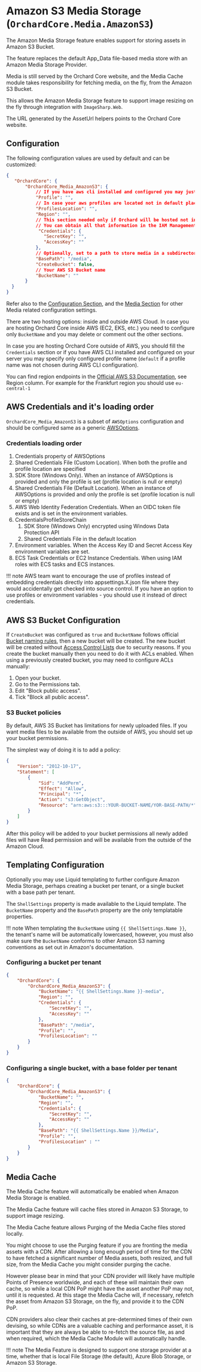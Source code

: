 # Amazon S3 Media Storage (`OrchardCore.Media.AmazonS3`)

The Amazon Media Storage feature enables support for storing assets in Amazon S3 Bucket.

The feature replaces the default App_Data file-based media store with an Amazon Media Storage Provider.

Media is still served by the Orchard Core website, and the Media Cache module takes responsibility for fetching media, on the fly, from the Amazon S3 Bucket.

This allows the Amazon Media Storage feature to support image resizing on the fly through integration with `ImageSharp.Web`.

The URL generated by the AssetUrl helpers points to the Orchard Core website.

## Configuration

The following configuration values are used by default and can be customized:

```json
{
   "OrchardCore": {
       "OrchardCore_Media_AmazonS3": {
           // If you have aws cli installed and configured you may just specify profile name
           "Profile": "",
           // In case your aws profiles are located not in default place
           "ProfilesLocation": "",
           "Region": "",
           // This section needed only if Orchard will be hosted not in the AWS Cloud
           // You can obtain all that information in the IAM Management Console
            "Credentials": {
              "SecretKey": "",
              "AccessKey": ""
           },
           // Optionally, set to a path to store media in a subdirectory inside your container.
           "BasePath": "/media",
           "CreateBucket": false,
           // Your AWS S3 Bucket name
           "BucketName": ""
       }
  }
}
```

Refer also to the [Configuration Section](../../core/Configuration/README.md),
and the [Media Section](../Media/README.md) for other Media related configuration settings.

There are two hosting options: inside and outside AWS Cloud.
In case you are hosting Orchard Core inside AWS (EC2, EKS, etc.) you need to configure only `BucketName` and you may delete or comment out the other sections.

In case you are hosting Orchard Core outside of AWS, you should fill the `Credentials` section or if you have AWS CLI installed and configured on your server you may specify only configured profile name (`default` if a profile name was not chosen during AWS CLI configuration).

You can find region endpoints in the [Official AWS S3 Documentation](https://docs.aws.amazon.com/general/latest/gr/s3.html), see Region column. For example for the Frankfurt region you should use `eu-central-1`

## AWS Credentials and it's loading order

`OrchardCore_Media_AmazonS3` is a subset of `AWSOptions` configuration and should be configured same as a generic [AWSOptions](https://docs.aws.amazon.com/sdk-for-net/v3/developer-guide/net-dg-config-netcore.html).

### Credentials loading order

1. Credentials property of AWSOptions
2. Shared Credentials File (Custom Location). When both the profile and profile location are specified
3. SDK Store (Windows Only). When an instance of AWSOptions is provided and only the profile is set (profile location is null or empty)
4. Shared Credentials File (Default Location). When an instance of AWSOptions is provided and only the profile is set (profile location is null or empty)
5. AWS Web Identity Federation Credentials. When an OIDC token file exists and is set in the environment variables.
6. CredentialsProfileStoreChain
   1. SDK Store (Windows Only) encrypted using Windows Data Protection API
   2. Shared Credentials File in the default location
7. Environment variables. When the Access Key ID and Secret Access Key environment variables are set.
8. ECS Task Credentials or EC2 Instance Credentials. When using IAM roles with ECS tasks and ECS instances.

!!! note
    AWS team want to encourage the use of profiles instead of embedding credentials directly into appsettings.X.json file where they would accidentally get checked into source control.
    If you have an option to use profiles or environment variables - you should use it instead of direct credentials.


## AWS S3 Bucket Configuration

If `CreateBucket` was configured as `true` and `BucketName` follows official [Bucket naming rules](https://docs.aws.amazon.com/AmazonS3/latest/userguide/bucketnamingrules.html), then a new bucket will be created.
The new bucket will be created without [Access Control Lists](https://docs.aws.amazon.com/AmazonS3/latest/userguide/acl-overview.html) due to security reasons. If you create the bucket manually then you need to do it with ACLs enabled. When using a previously created bucket, you may need to configure ACLs manually:

1. Open your bucket.
2. Go to the Permissions tab.
3. Edit "Block public access".
4. Tick "Block all public access".

### S3 Bucket policies
By default, AWS 3S Bucket has limitations for newly uploaded files. If you want media files to be available from the outside of AWS, you should set up your bucket permissions.

The simplest way of doing it is to add a policy:
```json
{
    "Version": "2012-10-17",
    "Statement": [
        {
            "Sid": "AddPerm",
            "Effect": "Allow",
            "Principal": "*",
            "Action": "s3:GetObject",
            "Resource": "arn:aws:s3:::YOUR-BUCKET-NAME/YOR-BASE-PATH/*"
        }
    ]
}
```
After this policy will be added to your bucket permissions all newly added files will have Read permission and will be available from the outside of the Amazon Cloud.

## Templating Configuration

Optionally you may use Liquid templating to further configure Amazon Media Storage, perhaps creating a bucket per tenant,
or a single bucket with a base path per tenant.

The `ShellSettings` property is made available to the Liquid template.
The `BucketName` property and the `BasePath` property are the only templatable properties.

!!! note
    When templating the `BucketName`  using  `{{ ShellSettings.Name }}`, the tenant's name will be automatically lowercased, however, you must also make sure the `BucketName` conforms to other Amazon S3 naming conventions as set out in Amazon's documentation.

### Configuring a bucket per tenant

```json
{
    "OrchardCore": {
        "OrchardCore_Media_AmazonS3": {
            "BucketName": "{{ ShellSettings.Name }}-media",
            "Region": "",
            "Credentials": {
                "SecretKey": "",
                "AccessKey": ""
            },
            "BasePath": "/media",
            "Profile": "",
            "ProfilesLocation": ""
        }
    }
}
```

### Configuring a single bucket, with a base folder per tenant

```json
{
    "OrchardCore": {
        "OrchardCore_Media_AmazonS3": {
            "BucketName": "",
            "Region": "",
            "Credentials": {
                "SecretKey": "",
                "AccessKey": ""
            },
            "BasePath": "{{ ShellSettings.Name }}/Media",
            "Profile": "",
            "ProfilesLocation" : ""
        }
    }
}
```

## Media Cache

The Media Cache feature will automatically be enabled when Amazon Media Storage is enabled.

The Media Cache feature will cache files stored in Amazon S3 Storage, to support image resizing.

The Media Cache feature allows Purging of the Media Cache files stored locally.

You might choose to use the Purging feature if you are fronting the media assets with a CDN.
After allowing a long enough period of time for the CDN to have fetched a significant number of Media assets, both resized, and full size, from the Media Cache you might consider purging the cache.

However please bear in mind that your CDN provider will likely have multiple Points of Presence worldwide, and each of these will maintain their own cache, so while a local CDN PoP might have the asset another PoP may not, until it is requested. At this stage the Media Cache will, if necessary, refetch the asset from Amazon S3 Storage, on the fly, and provide it to the CDN PoP.

CDN providers also clear their caches at pre-determined times of their own devising, so while CDNs are a valuable caching and performance asset, it is important that they are always be able to re-fetch the source file, as and when required, which the Media Cache Module will automatically handle.

!!! note
    The Media Feature is designed to support one storage provider at a time, whether that is
    local File Storage (the default), Azure Blob Storage, or Amazon S3 Storage.